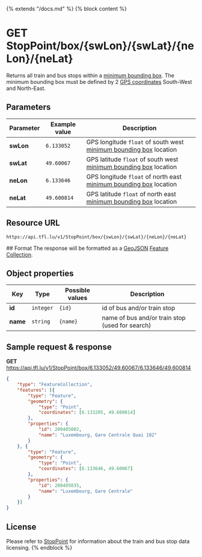 {% extends "/docs.md" %}
{% block content %}
# GET StopPoint/box/{swLon}/{swLat}/{neLon}/{neLat}
Returns all train and bus stops within a [minimum bounding box](https://en.wikipedia.org/wiki/Minimum_bounding_box). The minimum bounding box must be defined by 2 [GPS coordinates](https://en.wikipedia.org/wiki/Global_Positioning_System) South-West and North-East.

## Parameters
| Parameter         | Example value                   | Description |
| ----------------- | ------------------------------- | ----------- |
| **swLon** | `6.133052` | GPS longitude `float` of south west [minimum bounding box](https://en.wikipedia.org/wiki/Minimum_bounding_box) location |
| **swLat** | `49.60067` | GPS latitude `float` of south west [minimum bounding box](https://en.wikipedia.org/wiki/Minimum_bounding_box) location |
| **neLon** | `6.133646` | GPS longitude `float` of north east [minimum bounding box](https://en.wikipedia.org/wiki/Minimum_bounding_box) location |
| **neLat** | `49.600814` | GPS latitude `float` of north east [minimum bounding box](https://en.wikipedia.org/wiki/Minimum_bounding_box) location |

## Resource URL
    https://api.tfl.lu/v1/StopPoint/box/{swLon}/{swLat}/{neLon}/{neLat}

## Format
The response will be formatted as a [GeoJSON](https://en.wikipedia.org/wiki/GeoJSON) [Feature Collection](http://geojson.org/geojson-spec.html#feature-collection-objects).

## Object properties
| Key          | Type      | Possible values | Description |
| ------------ | --------- | --------------- | ----------- |
| **id**       | `integer` | `{id}`          | id of bus and/or train stop |
| **name**     | `string`  | `{name}`        | name of bus and/or train stop (used for search) |

## Sample request & response
**GET** https://api.tfl.lu/v1/StopPoint/box/6.133052/49.60067/6.133646/49.600814
```json
{
	"type": "FeatureCollection",
	"features": [{
		"type": "Feature",
		"geometry": {
			"type": "Point",
			"coordinates": [6.133205, 49.600814]
		},
		"properties": {
			"id": 200405002,
			"name": "Luxembourg, Gare Centrale Quai 102"
		}
	}, {
		"type": "Feature",
		"geometry": {
			"type": "Point",
			"coordinates": [6.133646, 49.60067]
		},
		"properties": {
			"id": 200405035,
			"name": "Luxembourg, Gare Centrale"
		}
	}]
}
```

## License
Please refer to [StopPoint](/RESTAPIs/StopPoint.md#license) for information about the train and bus stop data licensing.
{% endblock %}
